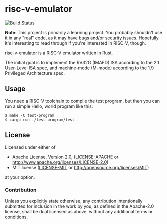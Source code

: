 # risc-v-emulator

[![Build Status](https://travis-ci.org/foophoof/risc-v-emulator.svg?branch=master)](https://travis-ci.org/foophoof/risc-v-emulator)

**Note**: This project is primarily a learning project. You probably shouldn't
use it in any "real" code, as it may have bugs and/or security issues. Hopefully
it's interesting to read through if you're interested in RISC-V, though.

risc-v-emulator is a RISC-V emulator written in Rust.

The initial goal is to implement the RV32G (IMAFD) ISA according to the 2.1
User-Level ISA spec, and machine-mode (M-mode) according to the 1.9 Privileged
Architecture spec.

## Usage

You need a RISC-V toolchain to compile the test program, but then you can run a
simple Hello, world program like this:

    $ make -C test-program
    $ cargo run ./test-program/test

## License

Licensed under either of

 * Apache License, Version 2.0, ([LICENSE-APACHE](LICENSE-APACHE) or http://www.apache.org/licenses/LICENSE-2.0)
 * MIT license ([LICENSE-MIT](LICENSE-MIT) or http://opensource.org/licenses/MIT)

at your option.

### Contribution

Unless you explicitly state otherwise, any contribution intentionally submitted
for inclusion in the work by you, as defined in the Apache-2.0 license, shall be
dual licensed as above, without any additional terms or conditions.
